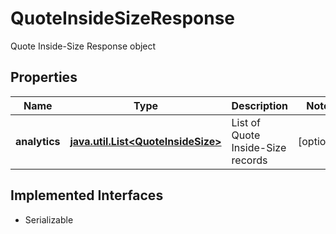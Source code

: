 

# QuoteInsideSizeResponse

Quote Inside-Size Response object

## Properties

Name | Type | Description | Notes
------------ | ------------- | ------------- | -------------
**analytics** | [**java.util.List&lt;QuoteInsideSize&gt;**](QuoteInsideSize.md) | List of Quote Inside-Size records |  [optional]


## Implemented Interfaces

* Serializable


